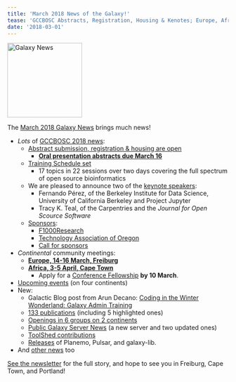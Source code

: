 ```yaml
---
title: 'March 2018 News of the Galaxy!'
tease: 'GCCBOSC Abstracts, Registration, Housing & Kenotes; Europe, Africa, blog, pubs, servers, jobs, ...'
date: '2018-03-01'
---
```

[<img class="float-right" src="/images/galaxy-logos/GalaxyNews.png" alt="Galaxy News" width="170" />](/galaxy-updates/2018-03/)

The [March 2018 Galaxy News](/galaxy-updates/2018-03/) brings much news! 

* *Lots* of [GCCBOSC 2018 news](/galaxy-updates/2018-03/#gccbosc-2018):
  * [Abstract submission, registration & housing are open](/galaxy-updates/2018-03/#abstract-submission-registration-and-housing-are-open)
    * **[Oral presentation abstracts due March 16](https://easychair.org/conferences/?conf=gccbosc2018)**
  * [Training Schedule set](/galaxy-updates/2018-03/#training-schedule-set)
    * 17 topics in 22 sessions over two days covering the full spectrum of open source bioinformatics
  * We are pleased to announce two of the [keynote speakers](http://localhost:8080/galaxy-updates/2018-03/#keynote-speakers):
    * Fernando Pérez, of the Berkeley Institute for Data Science, University of California Berkeley and Project Jupyter
    * Tracy K. Teal, of the Carpentries and the *Journal for Open Scource Software*
  * [Sponsors](/galaxy-updates/2018-03/#gccbosc-2018-sponsors):
    * [F1000Research](/galaxy-updates/2018-03/#f1000research)
    * [Technology Association of Oregon](/galaxy-updates/2018-03/#technology-association-of-oregon)
    * [Call for sponsors](/galaxy-updates/2018-03/#call-for-sponsors)
* *Continental* community meetings:
  * [**Europe, 14-16 March, Freiburg**](/galaxy-updates/2018-03/#elixir-galaxy-community-kickoff-and-meeting-march-freiburg)
  * [**Africa, 3-5 April, Cape Town**](/galaxy-updates/2018-03/#galaxy-africa-3-5-april-cape-town)
    * Apply for a [Conference Fellowship](/galaxy-updates/2018-03/#conference-fellowships) **by 10 March**.
* [Upcoming events](/galaxy-updates/2018-03/#upcoming-events) (on four continents)
* New:
  * Galactic Blog post from Arun Decano: [Coding in the Winter Wonderland: Galaxy Admin Training](/galaxy-updates/2018-03/#new-galactic-blog-entry-coding-in-the-winter-wonderland-galaxy-admin-training)
  * [133 publications](/galaxy-updates/2018-03/#publications) (including 5 highlighted ones)
  * [Openings in 6 groups on 2 continents](/galaxy-updates/2018-03/#whos-hiring)
  * [Public Galaxy Server News](/galaxy-updates/2018-03/#public-galaxy-server-news) (a new server and two updated ones)
  * [ToolShed contributions](/galaxy-updates/2018-03/#toolshed-contributions)
  * [Releases](/galaxy-updates/2018-03/#releases) of Planemo, Pulsar, and galaxy-lib.
* And [other news](/galaxy-updates/2018-03/#other-news) too

[See the newsletter](/galaxy-updates/2018-03/) for the full story, and hope to see you in Freiburg, Cape Town, and Portland!

